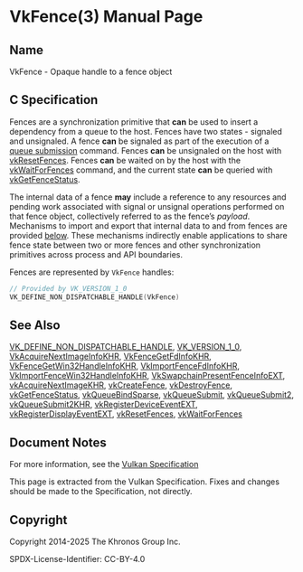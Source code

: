 # VkFence(3) Manual Page

## Name

VkFence - Opaque handle to a fence object



## [](#_c_specification)C Specification

Fences are a synchronization primitive that **can** be used to insert a dependency from a queue to the host. Fences have two states - signaled and unsignaled. A fence **can** be signaled as part of the execution of a [queue submission](https://registry.khronos.org/vulkan/specs/latest/html/vkspec.html#devsandqueues-submission) command. Fences **can** be unsignaled on the host with [vkResetFences](https://registry.khronos.org/vulkan/specs/latest/man/html/vkResetFences.html). Fences **can** be waited on by the host with the [vkWaitForFences](https://registry.khronos.org/vulkan/specs/latest/man/html/vkWaitForFences.html) command, and the current state **can** be queried with [vkGetFenceStatus](https://registry.khronos.org/vulkan/specs/latest/man/html/vkGetFenceStatus.html).

The internal data of a fence **may** include a reference to any resources and pending work associated with signal or unsignal operations performed on that fence object, collectively referred to as the fence’s *payload*. Mechanisms to import and export that internal data to and from fences are provided [below](https://registry.khronos.org/vulkan/specs/latest/man/html/VkExportFenceCreateInfo.html). These mechanisms indirectly enable applications to share fence state between two or more fences and other synchronization primitives across process and API boundaries.

Fences are represented by `VkFence` handles:

```c++
// Provided by VK_VERSION_1_0
VK_DEFINE_NON_DISPATCHABLE_HANDLE(VkFence)
```

## [](#_see_also)See Also

[VK\_DEFINE\_NON\_DISPATCHABLE\_HANDLE](https://registry.khronos.org/vulkan/specs/latest/man/html/VK_DEFINE_NON_DISPATCHABLE_HANDLE.html), [VK\_VERSION\_1\_0](https://registry.khronos.org/vulkan/specs/latest/man/html/VK_VERSION_1_0.html), [VkAcquireNextImageInfoKHR](https://registry.khronos.org/vulkan/specs/latest/man/html/VkAcquireNextImageInfoKHR.html), [VkFenceGetFdInfoKHR](https://registry.khronos.org/vulkan/specs/latest/man/html/VkFenceGetFdInfoKHR.html), [VkFenceGetWin32HandleInfoKHR](https://registry.khronos.org/vulkan/specs/latest/man/html/VkFenceGetWin32HandleInfoKHR.html), [VkImportFenceFdInfoKHR](https://registry.khronos.org/vulkan/specs/latest/man/html/VkImportFenceFdInfoKHR.html), [VkImportFenceWin32HandleInfoKHR](https://registry.khronos.org/vulkan/specs/latest/man/html/VkImportFenceWin32HandleInfoKHR.html), [VkSwapchainPresentFenceInfoEXT](https://registry.khronos.org/vulkan/specs/latest/man/html/VkSwapchainPresentFenceInfoEXT.html), [vkAcquireNextImageKHR](https://registry.khronos.org/vulkan/specs/latest/man/html/vkAcquireNextImageKHR.html), [vkCreateFence](https://registry.khronos.org/vulkan/specs/latest/man/html/vkCreateFence.html), [vkDestroyFence](https://registry.khronos.org/vulkan/specs/latest/man/html/vkDestroyFence.html), [vkGetFenceStatus](https://registry.khronos.org/vulkan/specs/latest/man/html/vkGetFenceStatus.html), [vkQueueBindSparse](https://registry.khronos.org/vulkan/specs/latest/man/html/vkQueueBindSparse.html), [vkQueueSubmit](https://registry.khronos.org/vulkan/specs/latest/man/html/vkQueueSubmit.html), [vkQueueSubmit2](https://registry.khronos.org/vulkan/specs/latest/man/html/vkQueueSubmit2.html), [vkQueueSubmit2KHR](https://registry.khronos.org/vulkan/specs/latest/man/html/vkQueueSubmit2KHR.html), [vkRegisterDeviceEventEXT](https://registry.khronos.org/vulkan/specs/latest/man/html/vkRegisterDeviceEventEXT.html), [vkRegisterDisplayEventEXT](https://registry.khronos.org/vulkan/specs/latest/man/html/vkRegisterDisplayEventEXT.html), [vkResetFences](https://registry.khronos.org/vulkan/specs/latest/man/html/vkResetFences.html), [vkWaitForFences](https://registry.khronos.org/vulkan/specs/latest/man/html/vkWaitForFences.html)

## [](#_document_notes)Document Notes

For more information, see the [Vulkan Specification](https://registry.khronos.org/vulkan/specs/latest/html/vkspec.html#VkFence)

This page is extracted from the Vulkan Specification. Fixes and changes should be made to the Specification, not directly.

## [](#_copyright)Copyright

Copyright 2014-2025 The Khronos Group Inc.

SPDX-License-Identifier: CC-BY-4.0